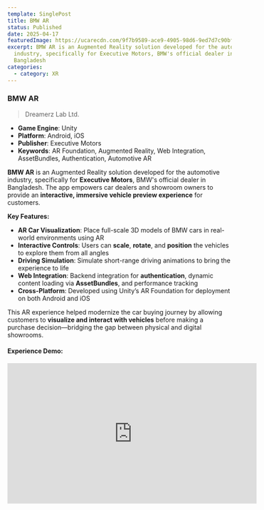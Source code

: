 ```yaml
---
template: SinglePost
title: BMW AR
status: Published
date: 2025-04-17
featuredImage: https://ucarecdn.com/9f7b9589-ace9-4905-98d6-9ed7d7c90bfa/
excerpt: BMW AR is an Augmented Reality solution developed for the automotive
  industry, specifically for Executive Motors, BMW's official dealer in
  Bangladesh
categories:
  - category: XR
---
```

### BMW AR  
>Dreamerz Lab Ltd.   

- **Game Engine**: Unity  
- **Platform**: Android, iOS  
- **Publisher**: Executive Motors  
- **Keywords**: AR Foundation, Augmented Reality, Web Integration, AssetBundles, Authentication, Automotive AR  

**BMW AR** is an Augmented Reality solution developed for the automotive industry, specifically for **Executive Motors**, BMW's official dealer in Bangladesh. The app empowers car dealers and showroom owners to provide an **interactive, immersive vehicle preview experience** for customers.

**Key Features:**
- **AR Car Visualization**: Place full-scale 3D models of BMW cars in real-world environments using AR  
- **Interactive Controls**: Users can **scale**, **rotate**, and **position** the vehicles to explore them from all angles  
- **Driving Simulation**: Simulate short-range driving animations to bring the experience to life  
- **Web Integration**: Backend integration for **authentication**, dynamic content loading via **AssetBundles**, and performance tracking  
- **Cross-Platform**: Developed using Unity’s AR Foundation for deployment on both Android and iOS  

This AR experience helped modernize the car buying journey by allowing customers to **visualize and interact with vehicles** before making a purchase decision—bridging the gap between physical and digital showrooms.

#### Experience Demo:
<iframe width="560" height="315" src="https://www.youtube.com/embed/4ClsknegM5Y" frameborder="0" allow="accelerometer; autoplay; encrypted-media; gyroscope; picture-in-picture" allowfullscreen></iframe>
